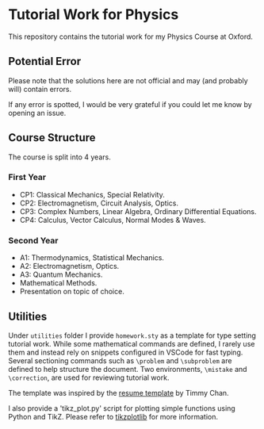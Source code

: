 # Tutorial Work for Physics

This repository contains the tutorial work for my Physics Course at Oxford.

## Potential Error

Please note that the solutions here are not official and may (and probably will) contain errors.

If any error is spotted, I would be very grateful if you could let me know by opening an issue.

## Course Structure

The course is split into 4 years.

### First Year

- CP1: Classical Mechanics, Special Relativity.
- CP2: Electromagnetism, Circuit Analysis, Optics.
- CP3: Complex Numbers, Linear Algebra, Ordinary Differential Equations.
- CP4: Calculus, Vector Calculus, Normal Modes & Waves.

### Second Year

- A1: Thermodynamics, Statistical Mechanics.
- A2: Electromagnetism, Optics.
- A3: Quantum Mechanics.
- Mathematical Methods.
- Presentation on topic of choice.

## Utilities

Under `utilities` folder I provide `homework.sty` as a template for type setting tutorial work. While some mathematical commands are defined, I rarely use them and instead rely on snippets configured in VSCode for fast typing. Several sectioning commands such as `\problem` and `\subproblem` are defined to help structure the document. Two environments, `\mistake` and `\correction`, are used for reviewing tutorial work.

The template was inspired by the [resume template](https://github.com/TimmyChan/data-science-tech-resume-template) by Timmy Chan.

I also provide a 'tikz_plot.py' script for plotting simple functions using Python and TikZ. Please refer to [tikzplotlib](https://pypi.org/project/tikzplotlib/) for more information.
